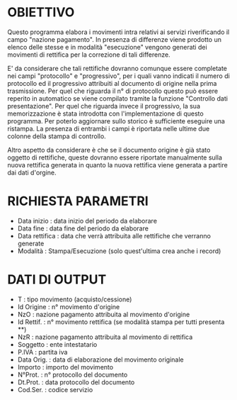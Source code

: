 # OBIETTIVO

 Questo programma elabora i movimenti intra relativi ai servizi riverificando il campo "nazione pagamento". In presenza di differenze viene prodotto un elenco delle stesse e in modalità "esecuzione" vengono generati dei movimenti di rettifica per la correzione di tali differenze.

E' da considerare che tali rettifiche dovranno comunque essere completate nei campi "protocollo" e "progressivo", per i quali vanno indicati il numero di protocollo ed il progressivo attribuiti al documento di origine nella prima trasmissione.
Per quel che riguarda il n° di protocollo questo può essere reperito in automatico se viene compilato tramite la funzione "Controllo dati presentazione".
Per quel che riguarda invece il progressivo, la sua memorizzazione è stata introdotta con l'implementazione di questo programma. Per poterlo aggiornare sullo storico è sufficiente eseguire una ristampa.
La presenza di entrambi i campi è riportata nelle ultime due colonne della stampa di controllo.

Altro aspetto da considerare è che se il documento origine è già stato oggetto di rettifiche, queste dovranno essere riportate manualmente sulla nuova rettifica generata in quanto la nuova rettifica viene generata a partire dai dati d'orgine.

# RICHIESTA PARAMETRI

-  Data inizio :  data inizio del periodo da elaborare
-  Data fine :  data fine del periodo da elaborare
-  Data rettifica :  data che verrà attribuita alle rettifiche che verranno generate
-  Modalità :  Stampa/Esecuzione (solo quest'ultima crea anche i record)

# DATI DI OUTPUT

-  T  :  tipo movimento (acquisto/cessione)
-  Id Origine :  n° movimento d'origine
-  NzO :  nazione pagamento attribuita al movimento d'origine
-  Id Rettif. :  n° movimento rettifica (se modalità stampa per tutti presenta \*\*)
-  NzR :  nazione pagamento attribuita al movimento di rettifica
-  Soggetto :  ente intestatario
-  P.IVA :  partita iva
-  Data Orig. :  data di elaborazione del movimento originale
-  Importo :  importo del movimento
-  N°Prot. :  n° protocollo del documento
-  Dt.Prot. :  data protocollo del documento
-  Cod.Ser. :  codice servizio

